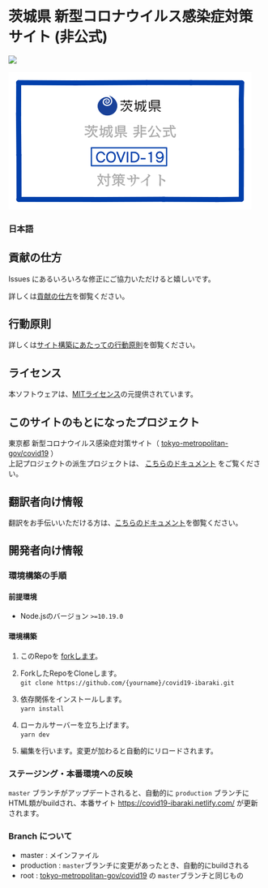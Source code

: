 # 茨城県 新型コロナウイルス感染症対策サイト (非公式)

![](https://github.com/a01sa01to/covid19-ibaraki/workflows/production%20deploy/badge.svg)

[![茨城県 新型コロナウイルス感染症対策サイト](/static/ss.png)](https://covid19-ibaraki.netlify.com/)

### 日本語

## 貢献の仕方
Issues にあるいろいろな修正にご協力いただけると嬉しいです。

詳しくは[貢献の仕方](./CONTRIBUTING.md)を御覧ください。


## 行動原則
詳しくは[サイト構築にあたっての行動原則](./CODE_OF_CONDUCT.md)を御覧ください。

## ライセンス
本ソフトウェアは、[MITライセンス](./LICENSE.txt)の元提供されています。

## このサイトのもとになったプロジェクト

東京都 新型コロナウイルス感染症対策サイト（ [tokyo-metropolitan-gov/covid19](https://github.com/tokyo-metropolitan-gov/covid19) ）<br>
上記プロジェクトの派生プロジェクトは、 [こちらのドキュメント](./FORKED_SITES.md) をご覧ください。

## 翻訳者向け情報

翻訳をお手伝いいただける方は、[こちらのドキュメント](./TRANSLATION.md)を御覧ください。

## 開発者向け情報

### 環境構築の手順

#### 前提環境
- Node.jsのバージョン `>=10.19.0`

#### 環境構築
1. このRepoを [forkします](https://github.com/a01sa01to/covid19-ibaraki/fork)。

2. ForkしたRepoをCloneします。<br>
   `git clone https://github.com/{yourname}/covid19-ibaraki.git`

3. 依存関係をインストールします。<br>
   `yarn install`

4. ローカルサーバーを立ち上げます。<br>
   `yarn dev`

5. 編集を行います。変更が加わると自動的にリロードされます。

### ステージング・本番環境への反映

`master` ブランチがアップデートされると、自動的に `production` ブランチにHTML類がbuildされ、本番サイト https://covid19-ibaraki.netlify.com/ が更新されます。

### Branch について
 - master : メインファイル
 - production : `master`ブランチに変更があったとき、自動的にbuildされる
 - root : [tokyo-metropolitan-gov/covid19](https://github.com/tokyo-metropolitan-gov/covid19) の `master`ブランチと同じもの
